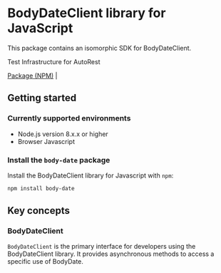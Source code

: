 # BodyDateClient library for JavaScript

This package contains an isomorphic SDK for BodyDateClient.

Test Infrastructure for AutoRest

[Package (NPM)](https://www.npmjs.com/package/body-date) |

## Getting started

### Currently supported environments

- Node.js version 8.x.x or higher
- Browser Javascript


### Install the `body-date` package

Install the BodyDateClient library for Javascript with `npm`:

```bash
npm install body-date
```


## Key concepts

### BodyDateClient

`BodyDateClient` is the primary interface for developers using the BodyDateClient library. It provides asynchronous methods to access a specific use of BodyDate.